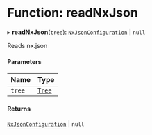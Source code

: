 # Function: readNxJson

▸ **readNxJson**(`tree`): [`NxJsonConfiguration`](../../reference/core-api/devkit/documents/NxJsonConfiguration) \| `null`

Reads nx.json

#### Parameters

| Name   | Type                                                     |
| :----- | :------------------------------------------------------- |
| `tree` | [`Tree`](../../reference/core-api/devkit/documents/Tree) |

#### Returns

[`NxJsonConfiguration`](../../reference/core-api/devkit/documents/NxJsonConfiguration) \| `null`
